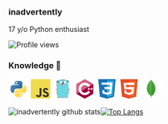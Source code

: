    ### inadvertently
   17 y/o Python enthusiast
   
   ![Profile views](https://komarev.com/ghpvc/?username=inadvertently)

   ### Knowledge 🧠
   <img src="https://github.com/devicons/devicon/raw/master/icons/python/python-original.svg" width="40"> 
   <img src="https://raw.githubusercontent.com/devicons/devicon/2809b567852a4648062a2d3e7c1c531367458c0b/icons/javascript/javascript-original.svg" width="40"> 
   <img src="https://raw.githubusercontent.com/devicons/devicon/2809b567852a4648062a2d3e7c1c531367458c0b/icons/go/go-original.svg" width="40"> 
   <img src="https://github.com/devicons/devicon/blob/master/icons/cplusplus/cplusplus-original.svg" width="40"> 
   <img src="https://raw.githubusercontent.com/devicons/devicon/2809b567852a4648062a2d3e7c1c531367458c0b/icons/css3/css3-original.svg" width="40">
   <img src="https://raw.githubusercontent.com/devicons/devicon/2809b567852a4648062a2d3e7c1c531367458c0b/icons/html5/html5-original.svg" width="40">
   <img src="https://raw.githubusercontent.com/devicons/devicon/ac557d6ff33ff370a5db99f97aeab35ea5c67fbd/icons/mongodb/mongodb-original.svg" width="40"> 


 
![inadvertently github stats](https://github-readme-stats.vercel.app/api?username=inadvertently&theme=midnight-purple&show_icons)[![Top Langs](https://github-readme-stats.vercel.app/api/top-langs/?username=inadvertently&layout=compact&theme=midnight-purple)](https://github.com/inadvertently/github-readme-stats)
